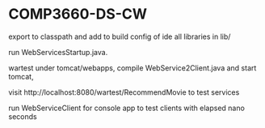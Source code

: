 # COMP3660-DS-CW

export to classpath and add to build config of ide all libraries in lib/ 

run WebServicesStartup.java.

wartest under tomcat/webapps, 
compile WebService2Client.java and start tomcat, 

visit http://localhost:8080/wartest/RecommendMovie to test services

run WebServiceClient for console app to test clients with elapsed nano seconds



